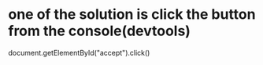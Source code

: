 # one of the solution is click the button from the console(devtools)

document.getElementById("accept").click()